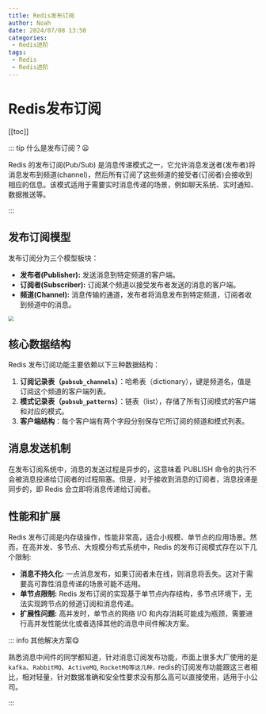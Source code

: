 ```yaml
---
title: Redis发布订阅
author: Noah
date: 2024/07/08 13:50
categories: 
 - Redis进阶
tags:
 - Redis
 - Redis进阶
---
```

# Redis发布订阅

[[toc]]

::: tip 什么是发布订阅？:frowning:

Redis 的发布订阅(Pub/Sub) 是消息传递模式之一，它允许消息发送者(发布者)将消息发布到频道(channel)，然后所有订阅了这些频道的接受者(订阅者)会接收到相应的信息。该模式适用于需要实时消息传递的场景，例如聊天系统、实时通知、数据推送等。

:::

## 发布订阅模型

发布订阅分为三个模型板块：

- **发布者(Publisher):** 发送消息到特定频道的客户端。
- **订阅者(Subscriber):** 订阅某个频道以接受发布者发送的消息的客户端。
- **频道(Channel):** 消息传输的通道，发布者将消息发布到特定频道，订阅者收到频道中的消息。

<img src="https://raw.githubusercontent.com/Noah2Y/img/main/blog/20240708141331.jpg" style="zoom: 67%;" />

## 核心数据结构

Redis 发布订阅功能主要依赖以下三种数据结构：

1. **订阅记录表（`pubsub_channels`）**：哈希表（dictionary），键是频道名，值是订阅这个频道的客户端列表。
2. **模式记录表（`pubsub_patterns`）**：链表（list），存储了所有订阅模式的客户端和对应的模式。
3. **客户端结构**：每个客户端有两个字段分别保存它所订阅的频道和模式列表。

## 消息发送机制

在发布订阅系统中，消息的发送过程是异步的，这意味着 PUBLISH 命令的执行不会被消息投递给订阅者的过程阻塞。但是，对于接收到消息的订阅者，消息投递是同步的，即 Redis 会立即将消息传递给订阅者。

## 性能和扩展

Redis 发布订阅是内存级操作，性能非常高，适合小规模、单节点的应用场景。然而，在高并发、多节点、大规模分布式系统中，Redis 的发布订阅模式存在以下几个限制:

- **消息不持久化:** 一点消息发布，如果订阅者未在线，则消息将丢失。这对于需要高可靠性消息传递的场景可能不适用。
- **单节点限制:** Redis 发布订阅的实现基于单节点内存结构，多节点环境下，无法实现跨节点的频道订阅和消息传递。
- **扩展性问题:** 高并发时，单节点的网络 I/O 和内存消耗可能成为瓶颈，需要进行高并发性能优化或者选择其他的消息中间件解决方案。

::: info 其他解决方案:yum:

熟悉消息中间件的同学都知道，针对消息订阅发布功能，市面上很多大厂使用的是`kafka`、`RabbitMQ`、`ActiveMQ`, `RocketMQ等这几种，`redis的订阅发布功能跟这三者相比，相对轻量，针对数据准确和安全性要求没有那么高可以直接使用，适用于小公司。

:::
